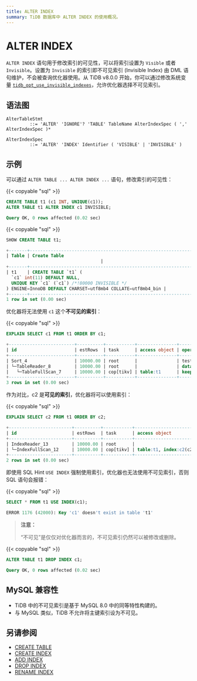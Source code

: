 ```yaml
---
title: ALTER INDEX
summary: TiDB 数据库中 ALTER INDEX 的使用概况。
---
```


# ALTER INDEX

`ALTER INDEX` 语句用于修改索引的可见性，可以将索引设置为 `Visible` 或者 `Invisible`。设置为 `Invisible` 的索引即不可见索引 (Invisible Index) 由 DML 语句维护，不会被查询优化器使用。从 TiDB v8.0.0 开始，你可以通过修改系统变量 [`tidb_opt_use_invisible_indexes`](/system-variables.md#tidb_opt_use_invisible_indexes-从-v800-版本开始引入)，允许优化器选择不可见索引。

## 语法图

```ebnf+diagram
AlterTableStmt
         ::= 'ALTER' 'IGNORE'? 'TABLE' TableName AlterIndexSpec ( ',' AlterIndexSpec )*

AlterIndexSpec
         ::= 'ALTER' 'INDEX' Identifier ( 'VISIBLE' | 'INVISIBLE' )
```

## 示例

可以通过 `ALTER TABLE ... ALTER INDEX ...` 语句，修改索引的可见性：

{{< copyable "sql" >}}

```sql
CREATE TABLE t1 (c1 INT, UNIQUE(c1));
ALTER TABLE t1 ALTER INDEX c1 INVISIBLE;
```

```sql
Query OK, 0 rows affected (0.02 sec)
```

{{< copyable "sql" >}}

```sql
SHOW CREATE TABLE t1;
```

```sql
+-------+------------------------------------------------------------------------------------------------------------------------------------------------------------------------------------------+
| Table | Create Table
                                    |
+-------+------------------------------------------------------------------------------------------------------------------------------------------------------------------------------------------+
| t1    | CREATE TABLE `t1` (
  `c1` int(11) DEFAULT NULL,
  UNIQUE KEY `c1` (`c1`) /*!80000 INVISIBLE */
) ENGINE=InnoDB DEFAULT CHARSET=utf8mb4 COLLATE=utf8mb4_bin |
+-------+------------------------------------------------------------------------------------------------------------------------------------------------------------------------------------------+
1 row in set (0.00 sec)
```

优化器将无法使用 `c1` 这个**不可见的索引**：

{{< copyable "sql" >}}

```sql
EXPLAIN SELECT c1 FROM t1 ORDER BY c1;
```

```sql
+-------------------------+----------+-----------+---------------+--------------------------------+
| id                      | estRows  | task      | access object | operator info                  |
+-------------------------+----------+-----------+---------------+--------------------------------+
| Sort_4                  | 10000.00 | root      |               | test.t1.c1:asc                 |
| └─TableReader_8         | 10000.00 | root      |               | data:TableFullScan_7           |
|   └─TableFullScan_7     | 10000.00 | cop[tikv] | table:t1      | keep order:false, stats:pseudo |
+-------------------------+----------+-----------+---------------+--------------------------------+
3 rows in set (0.00 sec)
```

作为对比，c2 是**可见的索引**，优化器将可以使用索引：

{{< copyable "sql" >}}

```sql
EXPLAIN SELECT c2 FROM t1 ORDER BY c2;
```

```sql
+------------------------+----------+-----------+------------------------+-------------------------------+
| id                     | estRows  | task      | access object          | operator info                 |
+------------------------+----------+-----------+------------------------+-------------------------------+
| IndexReader_13         | 10000.00 | root      |                        | index:IndexFullScan_12        |
| └─IndexFullScan_12     | 10000.00 | cop[tikv] | table:t1, index:c2(c2) | keep order:true, stats:pseudo |
+------------------------+----------+-----------+------------------------+-------------------------------+
2 rows in set (0.00 sec)
```

即使用 SQL Hint `USE INDEX` 强制使用索引，优化器也无法使用不可见索引，否则 SQL 语句会报错：

{{< copyable "sql" >}}

```sql
SELECT * FROM t1 USE INDEX(c1);
```

```sql
ERROR 1176 (42000): Key 'c1' doesn't exist in table 't1'
```

> **注意：**
>
> “不可见”是仅仅对优化器而言的，不可见索引仍然可以被修改或删除。

{{< copyable "sql" >}}

```sql
ALTER TABLE t1 DROP INDEX c1;
```

```sql
Query OK, 0 rows affected (0.02 sec)
```

## MySQL 兼容性

* TiDB 中的不可见索引是基于 MySQL 8.0 中的同等特性构建的。
* 与 MySQL 类似，TiDB 不允许将主键索引设为不可见。

## 另请参阅

* [CREATE TABLE](/sql-statements/sql-statement-create-table.md)
* [CREATE INDEX](/sql-statements/sql-statement-create-index.md)
* [ADD INDEX](/sql-statements/sql-statement-add-index.md)
* [DROP INDEX](/sql-statements/sql-statement-drop-index.md)
* [RENAME INDEX](/sql-statements/sql-statement-rename-index.md)
